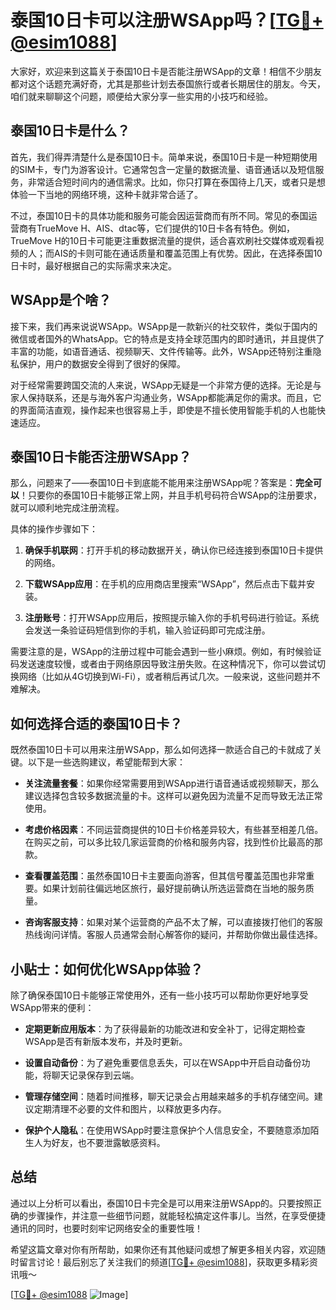 # 泰国10日卡可以注册WSApp吗？[[TG💪+ @esim1088](https://t.me/s/esim1088)]

大家好，欢迎来到这篇关于泰国10日卡是否能注册WSApp的文章！相信不少朋友都对这个话题充满好奇，尤其是那些计划去泰国旅行或者长期居住的朋友。今天，咱们就来聊聊这个问题，顺便给大家分享一些实用的小技巧和经验。

## 泰国10日卡是什么？

首先，我们得弄清楚什么是泰国10日卡。简单来说，泰国10日卡是一种短期使用的SIM卡，专门为游客设计。它通常包含一定量的数据流量、语音通话以及短信服务，非常适合短时间内的通信需求。比如，你只打算在泰国待上几天，或者只是想体验一下当地的网络环境，这种卡就非常合适了。

不过，泰国10日卡的具体功能和服务可能会因运营商而有所不同。常见的泰国运营商有TrueMove H、AIS、dtac等，它们提供的10日卡各有特色。例如，TrueMove H的10日卡可能更注重数据流量的提供，适合喜欢刷社交媒体或观看视频的人；而AIS的卡则可能在通话质量和覆盖范围上有优势。因此，在选择泰国10日卡时，最好根据自己的实际需求来决定。

## WSApp是个啥？

接下来，我们再来说说WSApp。WSApp是一款新兴的社交软件，类似于国内的微信或者国外的WhatsApp。它的特点是支持全球范围内的即时通讯，并且提供了丰富的功能，如语音通话、视频聊天、文件传输等。此外，WSApp还特别注重隐私保护，用户的数据安全得到了很好的保障。

对于经常需要跨国交流的人来说，WSApp无疑是一个非常方便的选择。无论是与家人保持联系，还是与海外客户沟通业务，WSApp都能满足你的需求。而且，它的界面简洁直观，操作起来也很容易上手，即使是不擅长使用智能手机的人也能快速适应。

## 泰国10日卡能否注册WSApp？

那么，问题来了——泰国10日卡到底能不能用来注册WSApp呢？答案是：**完全可以**！只要你的泰国10日卡能够正常上网，并且手机号码符合WSApp的注册要求，就可以顺利地完成注册流程。

具体的操作步骤如下：

1. **确保手机联网**：打开手机的移动数据开关，确认你已经连接到泰国10日卡提供的网络。
   
2. **下载WSApp应用**：在手机的应用商店里搜索“WSApp”，然后点击下载并安装。
   
3. **注册账号**：打开WSApp应用后，按照提示输入你的手机号码进行验证。系统会发送一条验证码短信到你的手机，输入验证码即可完成注册。

需要注意的是，WSApp的注册过程中可能会遇到一些小麻烦。例如，有时候验证码发送速度较慢，或者由于网络原因导致注册失败。在这种情况下，你可以尝试切换网络（比如从4G切换到Wi-Fi），或者稍后再试几次。一般来说，这些问题并不难解决。

## 如何选择合适的泰国10日卡？

既然泰国10日卡可以用来注册WSApp，那么如何选择一款适合自己的卡就成了关键。以下是一些选购建议，希望能帮到大家：

- **关注流量套餐**：如果你经常需要用到WSApp进行语音通话或视频聊天，那么建议选择包含较多数据流量的卡。这样可以避免因为流量不足而导致无法正常使用。
  
- **考虑价格因素**：不同运营商提供的10日卡价格差异较大，有些甚至相差几倍。在购买之前，可以多比较几家运营商的价格和服务内容，找到性价比最高的那款。

- **查看覆盖范围**：虽然泰国10日卡主要面向游客，但其信号覆盖范围也非常重要。如果计划前往偏远地区旅行，最好提前确认所选运营商在当地的服务质量。

- **咨询客服支持**：如果对某个运营商的产品不太了解，可以直接拨打他们的客服热线询问详情。客服人员通常会耐心解答你的疑问，并帮助你做出最佳选择。

## 小贴士：如何优化WSApp体验？

除了确保泰国10日卡能够正常使用外，还有一些小技巧可以帮助你更好地享受WSApp带来的便利：

- **定期更新应用版本**：为了获得最新的功能改进和安全补丁，记得定期检查WSApp是否有新版本发布，并及时更新。
  
- **设置自动备份**：为了避免重要信息丢失，可以在WSApp中开启自动备份功能，将聊天记录保存到云端。
  
- **管理存储空间**：随着时间推移，聊天记录会占用越来越多的手机存储空间。建议定期清理不必要的文件和图片，以释放更多内存。

- **保护个人隐私**：在使用WSApp时要注意保护个人信息安全，不要随意添加陌生人为好友，也不要泄露敏感资料。

## 总结

通过以上分析可以看出，泰国10日卡完全是可以用来注册WSApp的。只要按照正确的步骤操作，并注意一些细节问题，就能轻松搞定这件事儿。当然，在享受便捷通讯的同时，也要时刻牢记网络安全的重要性哦！

希望这篇文章对你有所帮助，如果你还有其他疑问或想了解更多相关内容，欢迎随时留言讨论！最后别忘了关注我们的频道[[TG💪+ @esim1088](https://t.me/s/esim1088)]，获取更多精彩资讯哦～

[[TG💪+ @esim1088](https://t.me/s/esim1088) ![Image](https://i.postimg.cc/4NQfJmqS/Snipaste-2025-05-13-00-14-12.png)]
